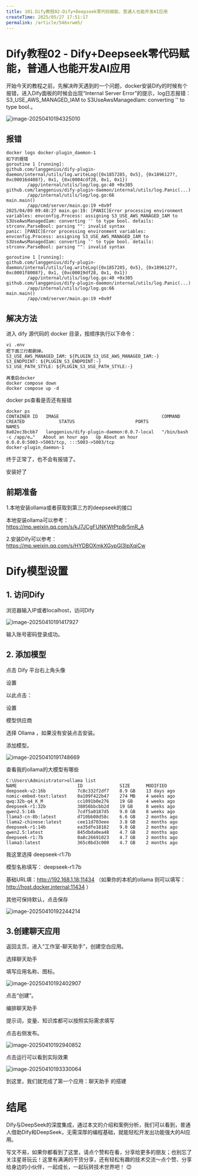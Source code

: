 ```yaml
---
title: 101.Dify教程02-Dify+Deepseek零代码赋能，普通人也能开发AI应用
createTime: 2025/05/27 17:51:17
permalink: /article/546xrwm5/
---
```

# Dify教程02 - Dify+Deepseek零代码赋能，普通人也能开发AI应用



开始今天的教程之前，先解决昨天遇到的一个问题，docker安装Dify的时候有个报错，进入Dify面板的时候会出现“Internal Server Error”的提示，log日志报错：S3_USE_AWS_MANAGED_IAM to S3UseAwsManagedIam: converting '' to type bool.。

![image-20250410194325010](https://imgoss.xgss.net/picgo/image-20250410194325010.png?aliyun)

## 报错

```
docker logs docker-plugin_daemon-1
如下的报错
goroutine 1 [running]:
github.com/langgenius/dify-plugin-daemon/internal/utils/log.writeLog({0x1857285, 0x5}, {0x1896127?, 0xc00016d408?}, 0x1, {0xc0004cdf28, 0x1, 0x1})
        /app/internal/utils/log/log.go:40 +0x305
github.com/langgenius/dify-plugin-daemon/internal/utils/log.Panic(...)
        /app/internal/utils/log/log.go:66
main.main()
        /app/cmd/server/main.go:19 +0x9f
2025/04/09 09:48:27 main.go:19: [PANIC]Error processing environment variables: envconfig.Process: assigning S3_USE_AWS_MANAGED_IAM to S3UseAwsManagedIam: converting '' to type bool. details: strconv.ParseBool: parsing "": invalid syntax
panic: [PANIC]Error processing environment variables: envconfig.Process: assigning S3_USE_AWS_MANAGED_IAM to S3UseAwsManagedIam: converting '' to type bool. details: strconv.ParseBool: parsing "": invalid syntax

goroutine 1 [running]:
github.com/langgenius/dify-plugin-daemon/internal/utils/log.writeLog({0x1857285, 0x5}, {0x1896127?, 0xc0001f8008?}, 0x1, {0xc00019df28, 0x1, 0x1})
        /app/internal/utils/log/log.go:40 +0x305
github.com/langgenius/dify-plugin-daemon/internal/utils/log.Panic(...)
        /app/internal/utils/log/log.go:66
main.main()
        /app/cmd/server/main.go:19 +0x9f
```

## 解决方法

进入 dify 源代码的 docker 目录，按顺序执行以下命令：

```
vi .env
把下面三行都删掉。
S3_USE_AWS_MANAGED_IAM: ${PLUGIN_S3_USE_AWS_MANAGED_IAM:-}
S3_ENDPOINT: ${PLUGIN_S3_ENDPOINT:-}
S3_USE_PATH_STYLE: ${PLUGIN_S3_USE_PATH_STYLE:-}

再重启docker
docker compose down
docker compose up -d

```

docker ps查看是否还有报错

```
docker ps
CONTAINER ID   IMAGE                                       COMMAND                  CREATED             STATUS                       PORTS                                                                      NAMES
8a02ec3bcbb7   langgenius/dify-plugin-daemon:0.0.7-local   "/bin/bash -c /app/e…"   About an hour ago   Up About an hour             0.0.0.0:5003->5003/tcp, :::5003->5003/tcp                                  docker-plugin_daemon-1
```

终于正常了，也不会有报错了。

安装好了

## 前期准备

1.本地安装ollama或者获取到第三方的deepseek的接口

本地安装ollama可以参考：https://mp.weixin.qq.com/s/kJ7JCgFUNKWtPtp8r5mR_A

2.安装Dify可以参考：https://mp.weixin.qq.com/s/HYDBOXmkXGypGl3IpXqiCw

# Dify模型设置

## 1. 访问Dify

浏览器输入IP或者localhost，访问Dify

![image-20250410191417927](https://imgoss.xgss.net/picgo/image-20250410191417927.png?aliyun)

输入账号密码登录成功。

## 2. 添加模型

点击 Dify 平台右上角头像

设置

以此点击：

设置

模型供应商

选择 Ollama ，如果没有安装点击安装。

添加模型。

![image-20250410191748669](https://imgoss.xgss.net/picgo/image-20250410191748669.png?aliyun)

查看我的ollama的大模型有哪些

```
C:\Users\Administrator>ollama list
NAME                       ID              SIZE      MODIFIED
deepseek-v2:16b            7c8c332f2df7    8.9 GB    13 days ago
nomic-embed-text:latest    0a109f422b47    274 MB    4 weeks ago
qwq:32b-q4_K_M             cc1091b0e276    19 GB     4 weeks ago
deepseek-r1:32b            38056bbcbb2d    19 GB     8 weeks ago
qwen2.5:14b                7cdf5a0187d5    9.0 GB    8 weeks ago
llama3-cn-8b:latest        d710bb08d58c    6.6 GB    2 months ago
llama2-chinese:latest      cee11d703eee    3.8 GB    2 months ago
deepseek-r1:14b            ea35dfe18182    9.0 GB    2 months ago
qwen2.5:latest             845dbda0ea48    4.7 GB    2 months ago
deepseek-r1:7b             0a8c26691023    4.7 GB    2 months ago
llama3:latest              365c0bd3c000    4.7 GB    2 months ago
```

我这里选择 deepseek-r1:7b

模型名称填写： deepseek-r1:7b

基础URL填：http://192.168.1.18:11434 （如果你的本机的ollama 则可以填写： http://host.docker.internal:11434 ）

其他可保持默认，点击保存

![image-20250410192244214](https://imgoss.xgss.net/picgo/image-20250410192244214.png?aliyun)

## 3.创建聊天应用

返回主页，进入“工作室-聊天助手”，创建空白应用。

选择聊天助手

填写应用名称、图标。

![image-20250410192402907](https://imgoss.xgss.net/picgo/image-20250410192402907.png?aliyun)

点击“创建”。

编排聊天助手

提示词，变量、知识库都可以按照实际需求填写

点击右侧发布。

![image-20250410192940852](https://imgoss.xgss.net/picgo/image-20250410192940852.png?aliyun)

点击运行可以看到实际效果

![image-20250410193330064](https://imgoss.xgss.net/picgo/image-20250410193330064.png?aliyun)

到这里，我们就完成了第一个应用：聊天助手 的搭建

# 结尾

Dify与DeepSeek的深度集成，通过本文的介绍和案例分析，我们可以看到，普通人借助Dify和DeepSeek，无需深厚的编程基础，就能轻松开发出功能强大的AI应用。

写文不易，如果你都看到了这里，请点个赞和在看，分享给更多的朋友；也别忘了关注星哥玩云！这里有满满的干货分享，还有轻松有趣的技术交流～点个赞、分享给身边的小伙伴，一起成长，一起玩转技术世界吧！ 😊